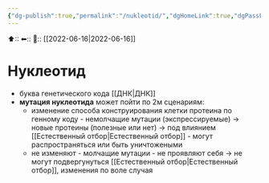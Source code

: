 ```yaml
---
{"dg-publish":true,"permalink":"/nukleotid/","dgHomeLink":true,"dgPassFrontmatter":false}
---
```



⬆::
⬅::
📅:: [[2022-06-16|2022-06-16]]

# Нуклеотид
- буква генетического кода [[ДНК|ДНК]]
- **мутация нуклеотида** может пойти по 2м сценариям:
	- изменение способа конструирования клетки протеина по генному коду - немолчащие мутации (экспрессируемые) -> новые протеины (полезные или нет) -> под влиянием [[Естественный отбор|Естественный отбор]] - могут распространяться или быть уничтожеными
	- не изменяют - молчащие мутации - не проявляют себя -> не могут подвергунуться [[Естественный отбор|Естественный отбор]], изменения по воле случая